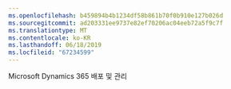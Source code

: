 ```yaml
---
ms.openlocfilehash: b459894b4b1234df58b861b70f0b910e127b026d
ms.sourcegitcommit: ad203331ee9737e82ef70206ac04eeb72a5f9c7f
ms.translationtype: MT
ms.contentlocale: ko-KR
ms.lasthandoff: 06/18/2019
ms.locfileid: "67234599"
---
```

Microsoft Dynamics 365 배포 및 관리